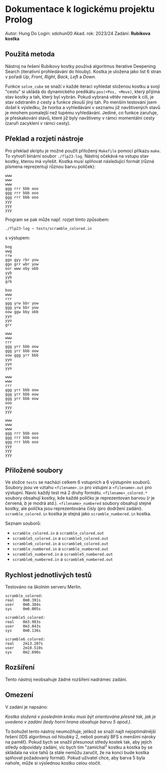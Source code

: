 # Dokumentace k logickému projektu Prolog

Autor: Hung Do
Login: xdohun00
Akad. rok: 2023/24
Zadání: **Rubikova kostka**

## Použitá metoda
Nástroj na řešení Rubikovy kostky používá algoritmus Iterative Deepening Search
(iterativní prohledávání do hlouby). Kostka je uložena jako list 6 stran v pořadí *Up*,
*Front*, *Right*, *Back*, *Left* a *Down*. 

Funkce `solve_cube` se snaží v každé iteraci vyhledat složenou kostku a svojí "cestu"
si ukládá do dynamického predikátu `pos(+Pos, +Move)`, který přijímá stav kostky a tah,
který byl vybrán. Pokud vybraná větěv nevede k cíli, je stav odstraněn z cesty a
funkce zkouší jiný tah. Po menším testování jsem došel k výsledku, že tvorba a vyhledávání
v seznamu již navštívených stavů je mnohem pomalejší než tupému vyhledávání. Jediné, co
funkce zaruřuje, je přeskakování stavů, které již byly navštíveny v rámci momentální cesty
(zaruři zacyklení v rámci cesty).

## Překlad a rozjetí nástroje
Pro překlad skriptu je možné použít přiložený `Makefile` pomocí příkazu `make`. To vytvoří
binární soubor `./flp23-log`. Nástroj očekává na vstupu stav kostky, kterou má vyřešit.
Kostka musí splňovat následující formát (různá písmena reprezentují různou barvu políček):
```
www
www
www
ggg rrr bbb ooo
ggg rrr bbb ooo
ggg rrr bbb ooo
yyy
yyy
yyy
```

Program se pak může např. rozjet tímto způsobem:
```sh
./flp23-log < tests/scramble_colored.in
```
s výstupem:
```
bog
wwg
rrw
ggo gyy rbr yow
ggo grr wbr yow
oor www oby obb
yyb
yyb
grb

boo
www
rrr
ggg yrw bbr yow
ggg yrw bbr yow
oow ggw bby obb
yyo
yyo
grr

www
www
rrr
ggg yrr bbb oow
ggg yrr bbb oow
oow ggg yrr bbb
yyo
yyo
yyo

www
www
rrr
ggg yrr bbb oow
ggg yrr bbb oow
ggg yrr bbb oow
ooo
yyy
yyy

www
www
www
ggg rrr bbb ooo
ggg rrr bbb ooo
ggg rrr bbb ooo
yyy
yyy
yyy
```

## Přiložené soubory
Ve složce `tests` se nachází celkem 6 vstupních a 6 výstupním souborů. Soubory jsou ve
vztahu `<filename>.in` pro vstupní a `<filename>.out` pro výstupní. Navíc každý test má
2 druhy formátu. `<filename>_colored.*` soubory obsahují kostky, kde každé políčko je 
reprezentovan barvou (*r* je červená, *b* je modrá atd.). `<filename>_numbered` soubory 
obsahují stejné kostky, ale políčka jsou reprezentována čísly (pro dodržení zadání).
`scramble_colored.in` kostka je stejná jako `scramble_numbered.in` kostka.

Seznam souborů:
- `scramble_colored.in` a `scramble_colored.out`
- `scramble5_colored.in` a `scramble5_colored.out`
- `scramble6_colored.in` a `scramble6_colored.out`
- `scramble_numbered.in` a `scramble_numbered.out`
- `scramble5_numbered.in` a `scramble5_numbered.out`
- `scramble6_numbered.in` a `scramble6_numbered.out`

## Rychlost jednotlivých testů
Testováno na školním serveru Merlin.
```
scramble_colored:
real    0m0.391s
user    0m0.384s
sys     0m0.005s

scramble5_colored:
real    0m3.983s
user    0m3.843s
sys     0m0.136s

scramble6_colored:
real    2m13.207s
user    2m10.510s
sys     0m2.690s
```

## Rozšíření
Tento nástroj neobsahuje žádné rozšíření nadrámec zadání.

## Omezení
V zadání je napsáno:

*Kostka složená v posledním kroku  musí být orientována přesně tak,
jak je uvedeno v zadání (tedy horní hrana obsahuje barvu 5 apod.).*

To bohužel tento nástroj neumožňuje, jelikož se snaží najít nejoptimálnější řešení (IDS
algoritmus od hloubky 2, neboli pomalý BFS s menšími nároky na paměť). Pokud bych se snažil
přesunout středy kostek tak, aby jejich středy odpovídaly zadání, víc bych tím "zamíchal"
kostku a kostka by se skládala na více tahů (a stále nemůžu zaručit, že na konci bude
kostka splňovat požadovaný formát). Pokud uživatel chce, aby barva 5 byla nahoře, může si
výslednou kostku celou otočit.
